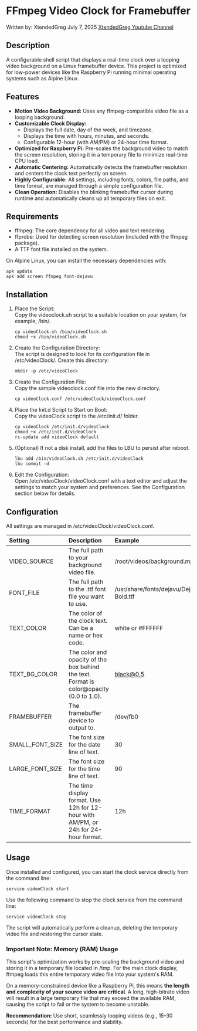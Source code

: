 # **FFmpeg Video Clock for Framebuffer**
Written by: XtendedGreg July 7, 2025 [XtendedGreg Youtube Channel](https://www.youtube.com/@xtendedgreg)

## Description

A configurable shell script that displays a real-time clock over a looping video background on a Linux framebuffer device. This project is optimized for low-power devices like the Raspberry Pi running minimal operating systems such as Alpine Linux.

## **Features**

* **Motion Video Background:** Uses any ffmpeg-compatible video file as a looping background.  
* **Customizable Clock Display:**  
  * Displays the full date, day of the week, and timezone.  
  * Displays the time with hours, minutes, and seconds.  
  * Configurable 12-hour (with AM/PM) or 24-hour time format.  
* **Optimized for Raspberry Pi:** Pre-scales the background video to match the screen resolution, storing it in a temporary file to minimize real-time CPU load.  
* **Automatic Centering:** Automatically detects the framebuffer resolution and centers the clock text perfectly on screen.  
* **Highly Configurable:** All settings, including fonts, colors, file paths, and time format, are managed through a simple configuration file.  
* **Clean Operation:** Disables the blinking framebuffer cursor during runtime and automatically cleans up all temporary files on exit.

## **Requirements**

* ffmpeg: The core dependency for all video and text rendering.  
* ffprobe: Used for detecting screen resolution (included with the ffmpeg package).  
* A TTF font file installed on the system.

On Alpine Linux, you can install the necessary dependencies with:
```
apk update  
apk add screen ffmpeg font-dejavu
```

## **Installation**

1. Place the Script:  
   Copy the videoclock.sh script to a suitable location on your system, for example, /bin/.
   ```
   cp videoClock.sh /bin/videoClock.sh
   chmod +x /bin/videoClock.sh
   ```

2. Create the Configuration Directory:  
   The script is designed to look for its configuration file in /etc/videoClock/. Create this directory:
   ```
   mkdir -p /etc/videoClock
   ```

3. Create the Configuration File:  
   Copy the sample videoclock.conf file into the new directory.
   ```
   cp videoClock.conf /etc/videoClock/videoClock.conf
   ```

4. Place the Init.d Script to Start on Boot:  
   Copy the videoClock script to the /etc/init.d/ folder.
   ```
   cp videoClock /etc/init.d/videoClock
   chmod +x /etc/init.d/videoClock
   rc-update add videoClock default
   ```

5. (Optional) If not a disk install, add the files to LBU to persist after reboot.
   ```
   lbu add /bin/videoClock.sh /etc/init.d/videoClock
   lbu commit -d
   ```

7. Edit the Configuration:  
   Open /etc/videoClock/videoClock.conf with a text editor and adjust the settings to match your system and preferences. See the Configuration section below for details.

## **Configuration**

All settings are managed in /etc/videoClock/videoClock.conf.

| Setting | Description | Example |
| :---- | :---- | :---- |
| VIDEO\_SOURCE | The full path to your background video file. | /root/videos/background.mp4 |
| FONT\_FILE | The full path to the .ttf font file you want to use. | /usr/share/fonts/dejavu/DejaVuSans-Bold.ttf |
| TEXT\_COLOR | The color of the clock text. Can be a name or hex code. | white or \#FFFFFF |
| TEXT\_BG\_COLOR | The color and opacity of the box behind the text. Format is color@opacity (0.0 to 1.0). | black@0.5 |
| FRAMEBUFFER | The framebuffer device to output to. | /dev/fb0 |
| SMALL\_FONT\_SIZE | The font size for the date line of text. | 30 |
| LARGE\_FONT\_SIZE | The font size for the time line of text. | 90 |
| TIME\_FORMAT | The time display format. Use 12h for 12-hour with AM/PM, or 24h for 24-hour format. | 12h |

## **Usage**

Once installed and configured, you can start the clock service directly from the command line:
```
service videoClock start
```
Use the following command to stop the clock service from the command line:
```
service videoClock stop
```
The script will automatically perform a cleanup, deleting the temporary video file and restoring the cursor state.

### **Important Note: Memory (RAM) Usage**

This script's optimization works by pre-scaling the background video and storing it in a temporary file located in /tmp. For the main clock display, ffmpeg loads this entire temporary video file into your system's RAM.

On a memory-constrained device like a Raspberry Pi, this means **the length and complexity of your source video are critical**. A long, high-bitrate video will result in a large temporary file that may exceed the available RAM, causing the script to fail or the system to become unstable.

**Recommendation:** Use short, seamlessly looping videos (e.g., 15-30 seconds) for the best performance and stability.
